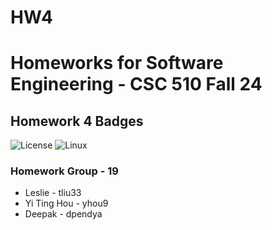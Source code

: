 # HW4

# Homeworks for Software Engineering - CSC 510 Fall 24

## Homework 4 Badges
![License](https://img.shields.io/github/license/CSC510-Leslie-Tim-Deepak/HW1.svg)
![Linux](https://img.shields.io/badge/Linux-FCC624?style=for-the-badge&logo=linux&logoColor=black)


### Homework Group - 19
- Leslie - tliu33
- Yi Ting Hou - yhou9
- Deepak - dpendya
